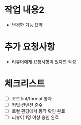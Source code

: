 # 작업 내용2
- 변경한 기능 요약

# 추가 요청사항
- 리뷰어에게 요청사항이 있다면 작성

# 체크리스트
- [ ] 코드 lint/format 통과
- [ ] 커밋 컨벤션 준수
- [ ] 로컬 환경에서 동작 확인 완료
- [ ] 리뷰어 1명 이상 승인 완료
